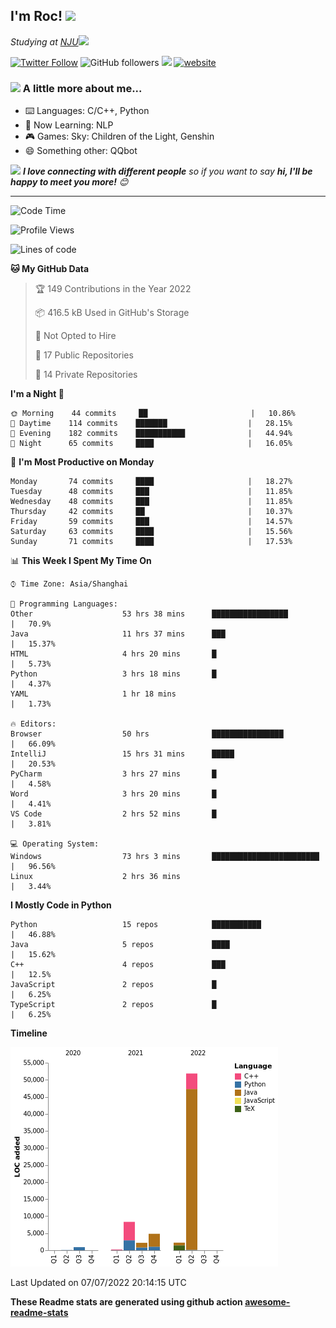 <!-- <img align='right' src="https://media.giphy.com/media/M9gbBd9nbDrOTu1Mqx/giphy.gif" width="230"> -->
<h2>I'm Roc! <img src="https://media.giphy.com/media/12oufCB0MyZ1Go/giphy.gif" width="50"></h2>
<p><em>Studying at <a href="http://www.nju.edu.cn">NJU</a><img src="https://media.giphy.com/media/WUlplcMpOCEmTGBtBW/giphy.gif" width="50"> 
</em></p>

[![Twitter Follow](https://img.shields.io/twitter/follow/Roc78862980?label=Follow)](https://twitter.com/intent/follow?screen_name=Roc78862980)
![GitHub followers](https://img.shields.io/github/followers/roc136?label=Follow&style=social)
![](https://visitor-badge.glitch.me/badge?page_id=Roc136.Roc136)
[![website](https://img.shields.io/badge/Website-46a2f1.svg?&style=flat-square&logo=Google-Chrome&logoColor=white&link=https://blog.roc136.top)](https://blog.roc136.top)
<!-- ![Waka Readme](https://github.com/anmol098/anmol098/workflows/Waka%20Readme/badge.svg) -->
<!-- [![Linkedin: anmol](https://img.shields.io/badge/-anmol-blue?style=flat-square&logo=Linkedin&logoColor=white&link=https://www.linkedin.com/in/anmol-p-singh/)](https://www.linkedin.com/in/anmol-p-singh/) -->

### <img src="https://media.giphy.com/media/VgCDAzcKvsR6OM0uWg/giphy.gif" width="50"> A little more about me...  

- ⌨️ Languages: C/C++, Python
- 🌱 Now Learning: NLP
- 🎮 Games: Sky: Children of the Light, Genshin
- 😄 Something other: QQbot

<img src="https://media.giphy.com/media/LnQjpWaON8nhr21vNW/giphy.gif" width="60"> <em><b>I love connecting with different people</b> so if you want to say <b>hi, I'll be happy to meet you more!</b> 😊</em>

---
<!--START_SECTION:waka-->
![Code Time](http://img.shields.io/badge/Code%20Time-0%20secs-blue)

![Profile Views](http://img.shields.io/badge/Profile%20Views-48-blue)

![Lines of code](https://img.shields.io/badge/From%20Hello%20World%20I%27ve%20Written-71%20Thousand%20lines%20of%20code-blue)

**🐱 My GitHub Data** 

> 🏆 149 Contributions in the Year 2022
 > 
> 📦 416.5 kB Used in GitHub's Storage 
 > 
> 🚫 Not Opted to Hire
 > 
> 📜 17 Public Repositories 
 > 
> 🔑 14 Private Repositories  
 > 
**I'm a Night 🦉** 

```text
🌞 Morning    44 commits     ██                       |   10.86% 
🌆 Daytime    114 commits    ███████                  |   28.15% 
🌃 Evening    182 commits    ███████████              |   44.94% 
🌙 Night      65 commits     ████                     |   16.05%

```
📅 **I'm Most Productive on Monday** 

```text
Monday       74 commits     ████                     |   18.27% 
Tuesday      48 commits     ███                      |   11.85% 
Wednesday    48 commits     ███                      |   11.85% 
Thursday     42 commits     ██                       |   10.37% 
Friday       59 commits     ███                      |   14.57% 
Saturday     63 commits     ████                     |   15.56% 
Sunday       71 commits     ████                     |   17.53%

```


📊 **This Week I Spent My Time On** 

```text
⌚︎ Time Zone: Asia/Shanghai

💬 Programming Languages: 
Other                    53 hrs 38 mins      █████████████████        |   70.9% 
Java                     11 hrs 37 mins      ███                      |   15.37% 
HTML                     4 hrs 20 mins       █                        |   5.73% 
Python                   3 hrs 18 mins       █                        |   4.37% 
YAML                     1 hr 18 mins                                 |   1.73%

🔥 Editors: 
Browser                  50 hrs              ████████████████         |   66.09% 
IntelliJ                 15 hrs 31 mins      █████                    |   20.53% 
PyCharm                  3 hrs 27 mins       █                        |   4.58% 
Word                     3 hrs 20 mins       █                        |   4.41% 
VS Code                  2 hrs 52 mins       █                        |   3.81%

💻 Operating System: 
Windows                  73 hrs 3 mins       ████████████████████████ |   96.56% 
Linux                    2 hrs 36 mins                                |   3.44%

```

**I Mostly Code in Python** 

```text
Python                   15 repos            ███████████              |   46.88% 
Java                     5 repos             ████                     |   15.62% 
C++                      4 repos             ███                      |   12.5% 
JavaScript               2 repos             █                        |   6.25% 
TypeScript               2 repos             █                        |   6.25%

```


**Timeline**

![Chart not found](https://raw.githubusercontent.com/Roc136/Roc136/master/charts/bar_graph.png) 


 Last Updated on 07/07/2022 20:14:15 UTC
<!--END_SECTION:waka-->

**These Readme stats are generated using github action [awesome-readme-stats](https://github.com/Roc136/waka-readme-stats)**

